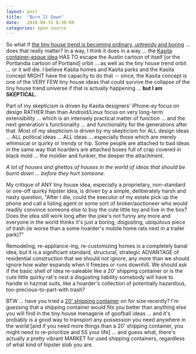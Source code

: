 ```yaml
---
layout: post
title:  "Burn It Down"
date:   2016-08-31 8:30:00
categories: open source
---
```

So what if [the tiny house trend is becoming ordinary, untrendy and boring](https://www.kasita.com/is-the-tiny-house-trend-dead/) ... does that really matter? In a way, I think it does in a way ... the [Kasita container-esque idea](https://www.kasita.com/#about) HAS TO escape the Austin cartoon of itself [or the Portlandia cartoon of Portland] orbit ... as well as the tiny house trend orbit ... or it will die. I believe Kasita homes and Kasita parks and the Kasita concept MIGHT have the capacity to do that -- since, the Kasita concept is one of the VERY FEW tiny house ideas that could survive the collapse of the tiny house trend universe if that is actually happening ... **but I am SKEPTICAL.**

Part of my skepticism is driven by Kasita designers' iPhone-ey focus on design RATHER than than Android/Linux focus on very long-term extensibility ... which is an intensely practical matter of function ... and the next generation's functionality ... and functionality for the generations after that.  Most of my skepticism is driven by my skepticism for ALL design ideas ... ALL political ideas ... ALL ideas ... especially those which are merely whimsical or quirky or trendy or hip.  Some people are attached to bad ideas in the same way that hoarders are attached boxes full of crap covered in black mold ... the moldier and funkier, the deeper the attachment. 

*A lot of houses and ghettos of houses in the world of ideas that should be burnt down ... before they hurt someone.*

My critique of ANY tiny house idea, especially a proprietary, non-standard or one-off quirky hipster idea, is driven by a simple, deliberately harsh and nasty question, "After I die, could the executor of my estate pick up the phone and call a listing agent or some sort of broker/auctioneer who would readily convince someone else to buy the cute little toy and live in the box? Does the idea still work long after the joke's not funny any more and everyone in the world thinks it's just a boring, disgusting, ubiquitous piece of trash (ie worse than a some hoarder's mobile home rats nest in a trailer park)?"  

Remodeling, re-appliance-ing, re-customizing homes is a completely banal idea, but it is a significant standard, structural, strategic ADVANTAGE of residential construction that we should not ignore, any more than we should ignore how water expands when it freezes or runs downhill.  We should ask if the basic shell of idea re-saleable like a 20' shipping container or is the cute little quirky rat's nest a disgusting liability somebody will have to handle in hazmat suits, like a hoarder's collection of potentially hazardous, too-precious-to-part-with trash?

BTW ... have you tried a [20' shipping container](http://www.ebay.com/bhp/20-ft-shipping-container) on for size recently?  I'm guessing that a shipping container would fits you better than anything else you will find in the tiny house menagerie of goofball ideas ... and it's probably is a good way to transport any possession you need anywhere in the world [and if you need more things than a 20' shipping container, you might need to re-prioritize and 5S your life] ... and guess what, there's actually a pretty vibrant MARKET for used shipping containers, regardless of what kind of hipster slob you are.
